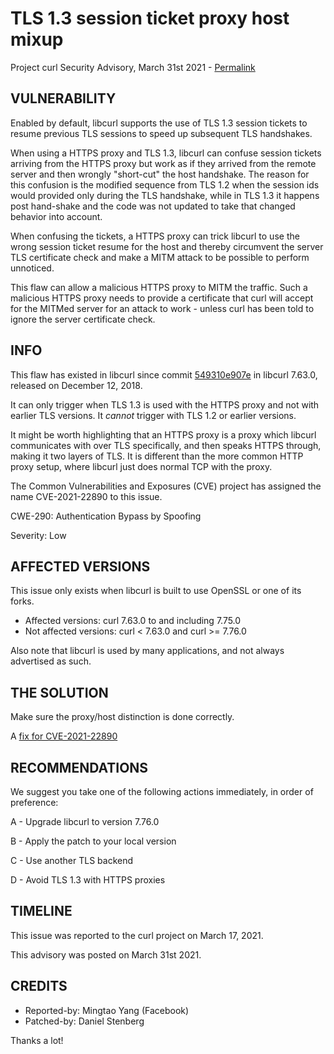 TLS 1.3 session ticket proxy host mixup
=======================================

Project curl Security Advisory, March 31st 2021 -
[Permalink](https://curl.se/docs/CVE-2021-22890.html)

VULNERABILITY
-------------

Enabled by default, libcurl supports the use of TLS 1.3 session tickets to
resume previous TLS sessions to speed up subsequent TLS handshakes.

When using a HTTPS proxy and TLS 1.3, libcurl can confuse session tickets
arriving from the HTTPS proxy but work as if they arrived from the remote
server and then wrongly "short-cut" the host handshake. The reason for this
confusion is the modified sequence from TLS 1.2 when the session ids would
provided only during the TLS handshake, while in TLS 1.3 it happens post
hand-shake and the code was not updated to take that changed behavior into
account.

When confusing the tickets, a HTTPS proxy can trick libcurl to use the wrong
session ticket resume for the host and thereby circumvent the server TLS
certificate check and make a MITM attack to be possible to perform unnoticed.

This flaw can allow a malicious HTTPS proxy to MITM the traffic. Such a
malicious HTTPS proxy needs to provide a certificate that curl will accept for
the MITMed server for an attack to work - unless curl has been told to ignore
the server certificate check.

INFO
----

This flaw has existed in libcurl since commit
[549310e907e](https://github.com/curl/curl/commit/549310e907e) in libcurl 7.63.0,
released on December 12, 2018.

It can only trigger when TLS 1.3 is used with the HTTPS proxy and not with
earlier TLS versions. It *cannot* trigger with TLS 1.2 or earlier versions.

It might be worth highlighting that an HTTPS proxy is a proxy which libcurl
communicates with over TLS specifically, and then speaks HTTPS through, making
it two layers of TLS. It is different than the more common HTTP proxy setup,
where libcurl just does normal TCP with the proxy.

The Common Vulnerabilities and Exposures (CVE) project has assigned the name
CVE-2021-22890 to this issue.

CWE-290: Authentication Bypass by Spoofing

Severity: Low

AFFECTED VERSIONS
-----------------

This issue only exists when libcurl is built to use OpenSSL or one of its
forks.

- Affected versions: curl 7.63.0 to and including 7.75.0
- Not affected versions: curl < 7.63.0 and curl >= 7.76.0

Also note that libcurl is used by many applications, and not always
advertised as such.

THE SOLUTION
------------

Make sure the proxy/host distinction is done correctly.

A [fix for CVE-2021-22890](https://github.com/curl/curl/commit/b09c8ee15771c614c4bf3ddac893cdb12187c844)

RECOMMENDATIONS
--------------

We suggest you take one of the following actions immediately, in order of
preference:

 A - Upgrade libcurl to version 7.76.0

 B - Apply the patch to your local version

 C - Use another TLS backend

 D - Avoid TLS 1.3 with HTTPS proxies

TIMELINE
--------

This issue was reported to the curl project on March 17, 2021.

This advisory was posted on March 31st 2021.

CREDITS
-------

- Reported-by: Mingtao Yang (Facebook)
- Patched-by: Daniel Stenberg

Thanks a lot!
